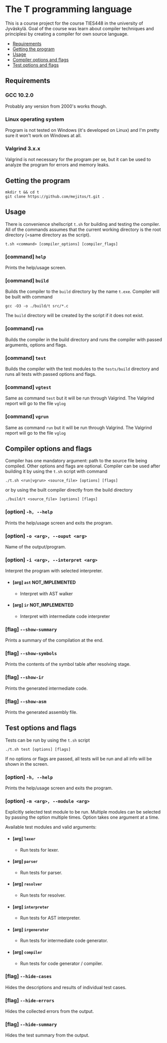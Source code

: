 # The T programming language

This is a course project for the course TIES448 in the university of Jyväskylä.
Goal of the course was learn about compiler techniques and principlesi by 
creating a compiler for own source language.


- [Requirements](#requirements)
- [Getting the program](#getting-the-program)
- [Usage](#usage)
- [Compiler options and flags](#compiler-options-and-flags)
- [Test options and flags](#test-options-and-flags)


## Requirements

### GCC 10.2.0 

Probably any version from 2000's works though.


### Linux operating system

Program is not tested on Windows (it's developed on Linux) and I'm pretty sure 
it won't work on Windows at all. 


### Valgrind 3.x.x

Valgrind is not necessary for the program per se, but it can be used to analyze
the program for errors and memory leaks.


## Getting the program

```
mkdir t && cd t
git clone https://github.com/mejitos/t.git .
```


## Usage

There is convenience shellscript `t.sh` for building and testing the compiler.
All of the commands assumes that the current working directory is the root
directory (=same directory as the script).

```
t.sh <command> [compiler_options] [compiler_flags]
```

### [command] `help`

Prints the help/usage screen.

### [command] `build`

Builds the compiler to the `build` directory by the name `t.exe`. Compiler will
be built with command

```
gcc -O3 -o ./build/t src/*.c
```

The `build` directory will be created by the script if it does not exist.

### [command] `run`

Builds the compiler in the build directory and runs the compiler with passed 
arguments, options and flags.

### [command] `test`

Builds the compiler with the test modules to the `tests/build` directory and 
runs all tests with passed options and flags.

### [command] `vgtest`

Same as command `test` but it will be run through Valgrind. The Valgrind report 
will go to the file `vglog`

### [command] `vgrun`

Same as command `run` but it will be run through Valgrind. The Valgrind report 
will go to the file `vglog`


## Compiler options and flags

Compiler has one mandatory argument: path to the source file being compiled.
Other options and flags are optional. Compiler can be used after building it
by using the `t.sh` script with command

```
./t.sh <run|vgrun> <source_file> [options] [flags]
```

or by using the built compiler directly from the build directory

```
./build/t <source_file> [options] [flags]
```


### [option] `-h, --help`

Prints the help/usage screen and exits the program.

### [option] `-o <arg>, --ouput <arg>`

Name of the output/program.

### [option] `-i <arg>, --interpret <arg>`

Interpret the program with selected interpreter.

- #### [arg] `ast` **NOT_IMPLEMENTED**
    - Interpret with AST walker
- #### [arg] `ir` **NOT_IMPLEMENTED**
    - Interpret with intermediate code interpreter 


### [flag] `--show-summary`

Prints a summary of the compilation at the end.

### [flag] `--show-symbols`

Prints the contents of the symbol table after resolving stage.

### [flag] `--show-ir`

Prints the generated intermediate code.

### [flag] `--show-asm`

Prints the generated assembly file.


## Test options and flags

Tests can be run by using the `t.sh` script

```
./t.sh test [options] [flags]
```

If no options or flags are passed, all tests will be run and all info will
be shown in the screen.

### [option] `-h, --help`

Prints the help/usage screen and exits the program.

### [option] `-m <arg>, --module <arg>`

Explicitly selected test module to be run. Multiple modules can be selected
by passing the option multiple times. Option takes one argument at a time.

Available test modules and valid arguments:

- #### [arg] `lexer`
    - Run tests for lexer.
- #### [arg] `parser`
    - Run tests for parser.
- #### [arg] `resolver`
    - Run tests for resolver.
- #### [arg] `interpreter`
    - Run tests for AST interpreter.
- #### [arg] `irgenerator`
    - Run tests for intermediate code generator.
- #### [arg] `compiler`
    - Run tests for code generator / compiler.

### [flag] `--hide-cases`

Hides the descriptions and results of individual test cases.

### [flag] `--hide-errors`

Hides the collected errors from the output.

### [flag] `--hide-summary`

Hides the test summary from the output.
